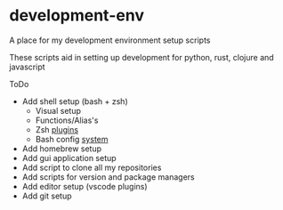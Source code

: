 # development-env
A place for my development environment setup scripts

These scripts aid in setting up development for python, rust, clojure and javascript

ToDo
- Add shell setup (bash + zsh)
  - Visual setup
  - Functions/Alias's
  - Zsh [plugins](https://grml.org/zsh/zsh-lovers.html)
  - Bash config [system](https://starship.rs/)
- Add homebrew setup
- Add gui application setup
- Add script to clone all my repositories
- Add scripts for version and package managers
- Add editor setup (vscode plugins)
- Add git setup

